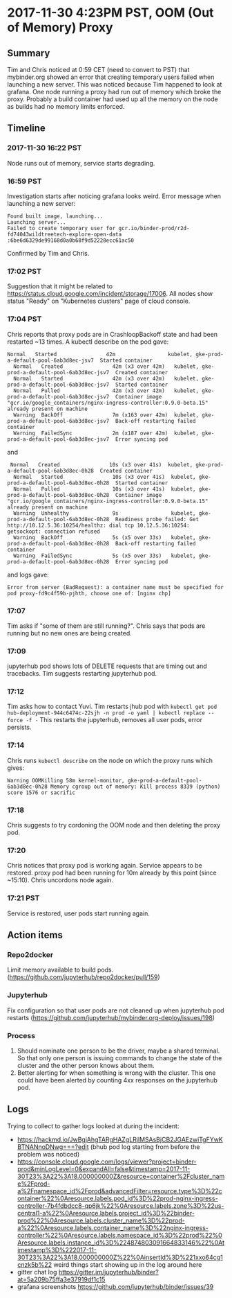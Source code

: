 # 2017-11-30 4:23PM PST, OOM (Out of Memory) Proxy

## Summary

Tim and Chris noticed at 0:59 CET (need to convert to PST) that mybinder.org showed an error that creating temporary users failed when launching a new server. This was noticed because Tim happened to look at grafana. One node running a proxy had run out of memory which broke the proxy. Probably a build container had used up all the memory on the node as builds had no memory limits enforced.

## Timeline

### 2017-11-30 16:22 PST

Node runs out of memory, service starts degrading.

### 16:59 PST

Investigation starts after noticing grafana looks weird. Error message when launching a new server:

```
Found built image, launching...
Launching server...
Failed to create temporary user for gcr.io/binder-prod/r2d-fd74043wildtreetech-explore-open-data
:6be6d6329de99168d0a0b68f9d52228ecc61ac50
```

Confirmed by Tim and Chris.

### 17:02 PST

Suggestion that it might be related to https://status.cloud.google.com/incident/storage/17006. All nodes show status "Ready" on "Kubernetes clusters" page of cloud console.

### 17:04 PST

Chris reports that proxy pods are in CrashloopBackoff state and had been restarted ~13 times. A kubectl describe on the pod gave:

```
Normal   Started                42m                 kubelet, gke-prod-a-default-pool-6ab3d8ec-jsv7  Started container
  Normal   Created                42m (x3 over 42m)   kubelet, gke-prod-a-default-pool-6ab3d8ec-jsv7  Created container
  Normal   Started                42m (x3 over 42m)   kubelet, gke-prod-a-default-pool-6ab3d8ec-jsv7  Started container
  Normal   Pulled                 42m (x3 over 42m)   kubelet, gke-prod-a-default-pool-6ab3d8ec-jsv7  Container image "gcr.io/google_containers/nginx-ingress-controller:0.9.0-beta.15" already present on machine
  Warning  BackOff                7m (x163 over 42m)  kubelet, gke-prod-a-default-pool-6ab3d8ec-jsv7  Back-off restarting failed container
  Warning  FailedSync             2m (x187 over 42m)  kubelet, gke-prod-a-default-pool-6ab3d8ec-jsv7  Error syncing pod
```

and

```
 Normal   Created                10s (x3 over 41s)  kubelet, gke-prod-a-default-pool-6ab3d8ec-0h28  Created container
  Normal   Started                10s (x3 over 41s)  kubelet, gke-prod-a-default-pool-6ab3d8ec-0h28  Started container
  Normal   Pulled                 10s (x3 over 41s)  kubelet, gke-prod-a-default-pool-6ab3d8ec-0h28  Container image "gcr.io/google_containers/nginx-ingress-controller:0.9.0-beta.15" already present on machine
  Warning  Unhealthy              9s                 kubelet, gke-prod-a-default-pool-6ab3d8ec-0h28  Readiness probe failed: Get http://10.12.5.36:10254/healthz: dial tcp 10.12.5.36:10254: getsockopt: connection refused
  Warning  BackOff                5s (x5 over 33s)   kubelet, gke-prod-a-default-pool-6ab3d8ec-0h28  Back-off restarting failed container
  Warning  FailedSync             5s (x5 over 33s)   kubelet, gke-prod-a-default-pool-6ab3d8ec-0h28  Error syncing pod
```

and logs gave:

`Error from server (BadRequest): a container name must be specified for pod proxy-fd9c4f59b-pjhth, choose one of: [nginx chp]`

### 17:07

Tim asks if "some of them are still running?". Chris says that pods are running but no new ones are being created.

### 17:09

jupyterhub pod shows lots of DELETE requests that are timing out and tracebacks. Tim suggests restarting jupyterhub pod.

### 17:12

Tim asks how to contact Yuvi. Tim restarts jhub pod with `kubectl get pod hub-deployment-944c6474c-22sjh -n prod -o yaml | kubectl replace --force -f -`
This restarts the jupyterhub, removes all user pods, error persists.

### 17:14

Chris runs `kubectl describe` on the node on which the proxy runs which gives:

```
Warning OOMKilling 58m kernel-monitor, gke-prod-a-default-pool-6ab3d8ec-0h28 Memory cgroup out of memory: Kill process 8339 (python) score 1576 or sacrific
```

### 17:18

Chris suggests to try cordoning the OOM node and then deleting the proxy pod.

### 17:20

Chris notices that proxy pod is working again. Service appears to be restored. proxy pod had been running for 10m already by this point (since ~15:10). Chris uncordons node again.

### 17:21 PST

Service is restored, user pods start running again.

## Action items

### Repo2docker

Limit memory available to build pods. (https://github.com/jupyterhub/repo2docker/pull/159)

### Jupyterhub

Fix configuration so that user pods are not cleaned up when jupyterhub pod restarts (https://github.com/jupyterhub/mybinder.org-deploy/issues/198)

### Process

1. Should nominate one person to be the driver, maybe a shared terminal. So that only one person is issuing commands to change the state of the cluster and the other person knows about them.
2. Better alerting for when something is wrong with the cluster. This one could have been alerted by counting 4xx responses on the jupyterhub pod.

## Logs

Trying to collect to gather logs looked at during the incident:

- https://hackmd.io/JwBgjAhgTARgHAZgLRjlMSAsBjCB2JGAEzwiTgFYwKBTNANnoDNwg===?edit (bhub pod log starting from before the problem was noticed)
- https://console.cloud.google.com/logs/viewer?project=binder-prod&minLogLevel=0&expandAll=false&timestamp=2017-11-30T23%3A22%3A18.000000000Z&resource=container%2Fcluster_name%2Fprod-a%2Fnamespace_id%2Fprod&advancedFilter=resource.type%3D%22container%22%0Aresource.labels.pod_id%3D%22prod-nginx-ingress-controller-7b4fdbdcc8-qp6jk%22%0Aresource.labels.zone%3D%22us-central1-a%22%0Aresource.labels.project_id%3D%22binder-prod%22%0Aresource.labels.cluster_name%3D%22prod-a%22%0Aresource.labels.container_name%3D%22nginx-ingress-controller%22%0Aresource.labels.namespace_id%3D%22prod%22%0Aresource.labels.instance_id%3D%224874803091664833146%22%0Atimestamp%3D%222017-11-30T23%3A22%3A18.000000000Z%22%0AinsertId%3D%221xxo64cg1cnzk5b%22 weird things start showing up in the log around here
- gitter chat log https://gitter.im/jupyterhub/binder?at=5a209b75ffa3e37919df1c15
- grafana screenshots https://github.com/jupyterhub/binder/issues/39
